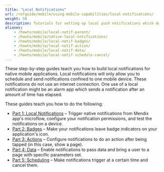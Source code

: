 ```yaml
---
title: "Local Notifications"
url: /refguide/mobile/using-mobile-capabilities/local-notifications/
weight: 50
description: Tutorials for setting up local push notifications which do not use an internet connection.
aliases:
    - /howto/mobile/local-notif-parent/
    - /howto/mobile/native-local-notifications/
    - /howto/mobile/local-notif-badges/
    - /howto/mobile/local-notif-action/
    - /howto/mobile/local-notif-data/
    - /howto/mobile/local-notif-schedule-cancel/
---
```


These step-by-step guides teach you how to build local notifications for native mobile applications. Local notifications will only allow you to schedule and send notifications confined to one mobile device. These notifications do not use an internet connection. One use of a local notification might be an alarm app which sends a notification after an amount of time has elapsed.

These guides teach you how to do the following:

* [Part 1: Local Notifications](/refguide/mobile/using-mobile-capabilities/local-notifications/native-local-notifications/) – Trigger native notifications from Mendix app's microflow, configure your notification permissions, and test the notifications on a device.
* [Part 2: Badges](/refguide/mobile/using-mobile-capabilities/local-notifications/local-notif-badges/) – Make your notifications leave badge indicators on your application's icon.
* [Part 3: Actions](/refguide/mobile/using-mobile-capabilities/local-notifications/local-notif-action/) – Configure notifications to do an action after being tapped (in this case, show a page).
* [Part 4: Data](/refguide/mobile/using-mobile-capabilities/local-notifications/local-notif-data/) – Enable notifications to pass data and bring a user to a page with specific parameters set.
* [Part 5: Scheduling](/refguide/mobile/using-mobile-capabilities/local-notifications/local-notif-schedule-cancel/) – Make notifications trigger at a certain time and cancel them.
